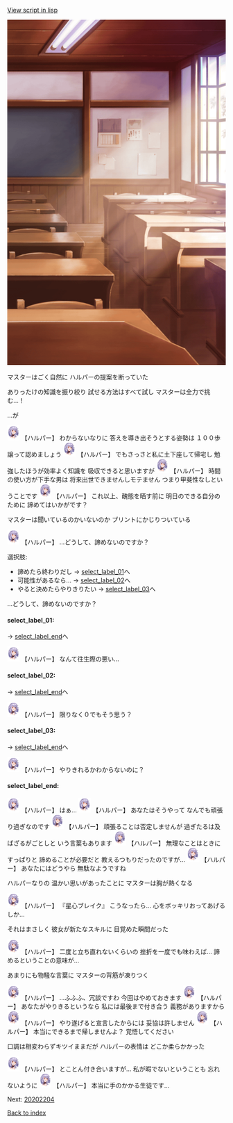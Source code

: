 [View script in lisp](../scripts/20202203.txt)

![classroom03_daytime.png](../images/backgrounds/classroom03_daytime.png)

マスターはごく自然に
ハルパーの提案を断っていた

ありったけの知識を振り絞り
試せる方法はすべて試し
マスターは全力で挑む…！

…が

<img src="../images/units/202021.png" alt="202021.png" height="34"/>
【ハルパー】
わからないなりに
答えを導き出そうとする姿勢は
１００歩譲って認めましょう

<img src="../images/units/202021.png" alt="202021.png" height="34"/>
【ハルパー】
でもさっさと私に土下座して帰宅し
勉強したほうが効率よく知識を
吸収できると思いますが

<img src="../images/units/202021.png" alt="202021.png" height="34"/>
【ハルパー】
時間の使い方が下手な男は
将来出世できませんしモテません
つまり甲斐性なしということです

<img src="../images/units/202021.png" alt="202021.png" height="34"/>
【ハルパー】
これ以上、醜態を晒す前に
明日のできる自分のために
諦めてはいかがです？

マスターは聞いているのかいないのか
プリントにかじりついている

<img src="../images/units/202021.png" alt="202021.png" height="34"/>
【ハルパー】
…どうして、諦めないのですか？

選択肢:
- 諦めたら終わりだし → [select_label_01](#select_label_01)へ
- 可能性があるなら… → [select_label_02](#select_label_02)へ
- やると決めたらやりきりたい → [select_label_03](#select_label_03)へ

…どうして、諦めないのですか？

#### select_label_01:
 → [select_label_end](#select_label_end)へ

<img src="../images/units/202021.png" alt="202021.png" height="34"/>
【ハルパー】
なんて往生際の悪い…

#### select_label_02:
 → [select_label_end](#select_label_end)へ

<img src="../images/units/202021.png" alt="202021.png" height="34"/>
【ハルパー】
限りなく０でもそう思う？

#### select_label_03:
 → [select_label_end](#select_label_end)へ

<img src="../images/units/202021.png" alt="202021.png" height="34"/>
【ハルパー】
やりきれるかわからないのに？

#### select_label_end:

<img src="../images/units/202021.png" alt="202021.png" height="34"/>
【ハルパー】
はぁ…

<img src="../images/units/202021.png" alt="202021.png" height="34"/>
【ハルパー】
あなたはそうやって
なんでも頑張り過ぎなのです

<img src="../images/units/202021.png" alt="202021.png" height="34"/>
【ハルパー】
頑張ることは否定しませんが
過ぎたるは及ばざるがごとしと
いう言葉もあります

<img src="../images/units/202021.png" alt="202021.png" height="34"/>
【ハルパー】
無理なことはときにすっぱりと
諦めることが必要だと
教えるつもりだったのですが…

<img src="../images/units/202021.png" alt="202021.png" height="34"/>
【ハルパー】
あなたにはどうやら
無駄なようですね

ハルパーなりの
温かい思いがあったことに
マスターは胸が熱くなる

<img src="../images/units/202021.png" alt="202021.png" height="34"/>
【ハルパー】
『星心ブレイク』
こうなったら…
心をボッキリおってあげるしか…

それはまさしく
彼女が新たなスキルに
目覚めた瞬間だった

<img src="../images/units/202021.png" alt="202021.png" height="34"/>
【ハルパー】
二度と立ち直れないくらいの
挫折を一度でも味わえば…
諦めるということの意味が…

あまりにも物騒な言葉に
マスターの背筋が凍りつく

<img src="../images/units/202021.png" alt="202021.png" height="34"/>
【ハルパー】
…ふふふ、冗談ですわ
今回はやめておきます

<img src="../images/units/202021.png" alt="202021.png" height="34"/>
【ハルパー】
あなたがやりきるというなら
私には最後まで付き合う
義務がありますから

<img src="../images/units/202021.png" alt="202021.png" height="34"/>
【ハルパー】
やり遂げると宣言したからには
妥協は許しません

<img src="../images/units/202021.png" alt="202021.png" height="34"/>
【ハルパー】
本当にできるまで帰しませんよ？
覚悟してください

口調は相変わらずキツイままだが
ハルパーの表情は
どこか柔らかかった

<img src="../images/units/202021.png" alt="202021.png" height="34"/>
【ハルパー】
とことん付き合いますが…
私が暇でないということも
忘れないように

<img src="../images/units/202021.png" alt="202021.png" height="34"/>
【ハルパー】
本当に手のかかる生徒です…


Next: [20202204](20202204.md)

[Back to index](index.md)
